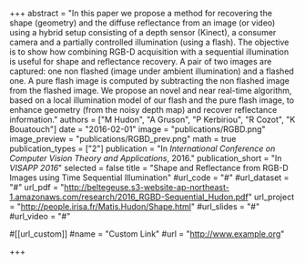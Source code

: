+++
abstract = "In this paper we propose a method for recovering the shape (geometry) and the diffuse reflectance from an image (or video) using a hybrid setup consisting of a depth sensor (Kinect), a consumer camera and a partially controlled illumination (using a flash). The objective is to show how combining RGB-D acquisition with a sequential illumination is useful for shape and reflectance recovery. A pair of two images are captured: one non flashed (image under ambient illumination) and a flashed one. A pure flash image is computed by subtracting the non flashed image from the flashed image. We propose an novel and near real-time algorithm, based on a local illumination model of our flash and the pure flash image, to enhance geometry (from the noisy depth map) and recover reflectance information."
authors = ["M Hudon", "A Gruson", "P Kerbiriou", "R Cozot", "K Bouatouch"]
date = "2016-02-01"
image = "publications/RGBD.png"
image_preview = "publications/RGBD_prev.png"
math = true
publication_types = ["2"]
publication = "In *International Conference on Computer Vision Theory and Applications*, 2016."
publication_short = "In *VISAPP 2016*"
selected = false
title = "Shape and Reflectance from RGB-D Images using Time Sequential Illumination"
#url_code = "#"
#url_dataset = "#"
url_pdf = "http://beltegeuse.s3-website-ap-northeast-1.amazonaws.com/research/2016_RGBD-Sequential_Hudon.pdf"
url_project = "http://people.irisa.fr/Matis.Hudon/Shape.html"
#url_slides = "#"
#url_video = "#"

#[[url_custom]]
#name = "Custom Link"
#url = "http://www.example.org"

+++
